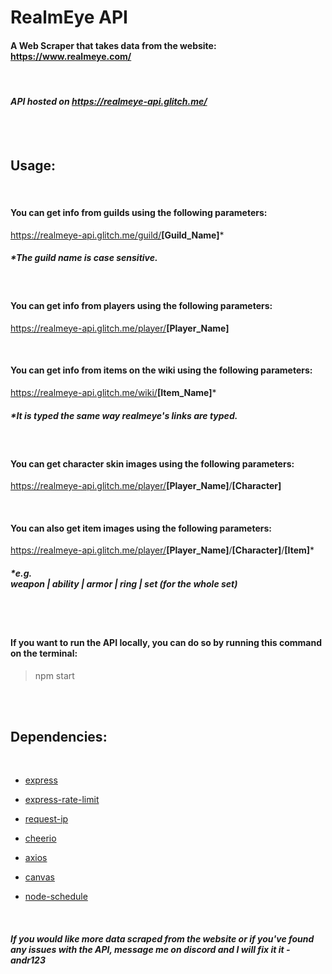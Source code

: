 # RealmEye API

#### A Web Scraper that takes data from the website: https://www.realmeye.com/

<br>

#### _API hosted on https://realmeye-api.glitch.me/_

<br><br>

## <b>Usage:</b>

<br>

#### You can get info from guilds using the following parameters:

https://realmeye-api.glitch.me/guild/<b>[Guild_Name]</b>\*

##### \*The guild name is case sensitive.

<br>

#### You can get info from players using the following parameters:

https://realmeye-api.glitch.me/player/<b>[Player_Name]</b>

<br>

#### You can get info from items on the wiki using the following parameters:

https://realmeye-api.glitch.me/wiki/<b>[Item_Name]</b>\*

##### \*It is typed the same way realmeye's links are typed.

<br>

#### You can get character skin images using the following parameters:

https://realmeye-api.glitch.me/player/<b>[Player_Name]</b>/<b>[Character]</b>

<br>

#### You can also get item images using the following parameters:

https://realmeye-api.glitch.me/player/<b>[Player_Name]</b>/<b>[Character]</b>/<b>[Item]</b>\*

##### \*e.g. <br> weapon | ability | armor | ring | set (for the whole set)

<br><br>

#### If you want to run the API locally, you can do so by running this command on the terminal:

> npm start

<br><br>

## <b>Dependencies:</b>

<br>

- [express](https://www.npmjs.com/package/express)

- [express-rate-limit](https://www.npmjs.com/package/express-rate-limit)

- [request-ip](https://www.npmjs.com/package/request-ip)

- [cheerio](https://www.npmjs.com/package/cheerio)

- [axios](https://www.npmjs.com/package/axios)

- [canvas](https://www.npmjs.com/package/canvas)

- [node-schedule](https://www.npmjs.com/package/node-schedule)

<br>

##### _If you would like more data scraped from the website or if you've found any issues with the API, message me on discord and I will fix it it - andr123_
